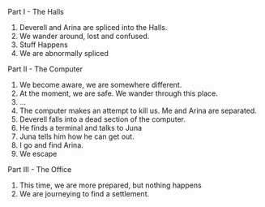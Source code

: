 Part I - The Halls

1. Deverell and Arina are spliced into the Halls.
2. We wander around, lost and confused.
3. Stuff Happens
4. We are abnormally spliced


Part II - The Computer

1. We become aware, we are somewhere different.
2. At the moment, we are safe.  We wander through this place.
3. ...
4. The computer makes an attempt to kill us.  Me and Arina are separated.
5. Deverell falls into a dead section of the computer.
6. He finds a terminal and talks to Juna
7. Juna tells him how he can get out.
8. I go and find Arina.
9. We escape

Part III - The Office

1. This time, we are more prepared, but nothing happens
2. We are journeying to find a settlement.